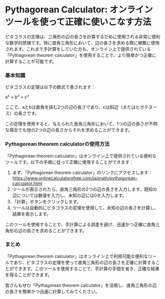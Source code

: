 Pythagorean Calculator: オンラインツールを使って正確に使いこなす方法
==============================================

ピタゴラスの定理は、三角形の辺の長さを計算するために使用される非常に便利な数学的原理です。特に直角三角形において、辺の長さを求める際に頻繁に使用されます。これまで手計算をしていた方も、オンライン上で提供されている「Pythagorean theorem calculator」を使用することで、より簡単かつ正確に計算することが可能です。

### 基本知識

ピタゴラスの定理は以下の数式で表されます：

a² + b² = c²

ここで、aとbは直角を挟む2つの辺の長さであり、cは斜辺（またはヒポテヌース）の長さです。

この定理を使用すると、与えられた直角三角形において、1つの辺の長さが不明な場合でも他の2つの辺の長さからそれを求めることができます。

### Pythagorean theorem calculatorの使用方法

「Pythagorean theorem calculator」はオンライン上で提供されている便利なツールです。以下の手順に従って正確に使用することができます：

1. まず、「Pythagorean theorem calculator」のリンクにアクセスします：<https://www.onlinecalculatorsfree.com/ja/math/pythagorean-calculator.html>
2. ツールが表示されたら、直角三角形の2つの辺の長さを入力します。既知の辺については数値を入力し、未知の辺には0を入力します。
3. 「計算」ボタンをクリックします。
4. ツールは自動的にピタゴラスの定理を使用して、未知の辺の長さを計算し、結果を表示します。

このツールを使用することで、手計算による誤差を避け、迅速かつ正確に直角三角形の辺の長さを求めることができます。

### まとめ

「Pythagorean theorem calculator」はオンライン上で利用可能な便利なツールであり、ピタゴラスの定理を使って直角三角形の辺の長さを正確に計算することができます。このツールを使用することで、手計算の手間を省き、正確な結果を得ることができます。

皆さんもぜひ「Pythagorean theorem calculator」を活用し、直角三角形の辺の長さを簡単かつ迅速に計算してみてください。